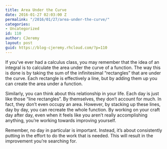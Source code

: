 ```yaml
---
title: Area Under the Curve
date: 2016-01-27 02:03:00 Z
permalink: "/2016/01/27/area-under-the-curve/"
categories:
- Uncategorized
id: 110
author: CJeremy
layout: post
guid: https://blog-cjeremy.rhcloud.com/?p=110
---
```


If you&#8217;ve ever had a calculus class, you may remember that the idea of an integral is to calculate the area under the curve of a function. The way this is done is by taking the sum of the infinitesimal &#8220;rectangles&#8221; that are under the curve. Each rectangle is effectively a line, but by adding them up you can create the area under a function.

Similarly, you can think about this relationship in your life. Each day is just like those &#8220;line rectangles&#8221;. By themselves, they don&#8217;t account for much. In fact, they don&#8217;t even occupy an area. However, by stacking up these lines, day by day, you can recreate the whole function. By working on your craft day after day, even when it feels like you aren&#8217;t really accomplishing anything, you&#8217;re working towards improving yourself.

Remember, no day in particular is important. Instead, it&#8217;s about consistently putting in the effort to do the work that is needed. This will result in the improvement you&#8217;re searching for.